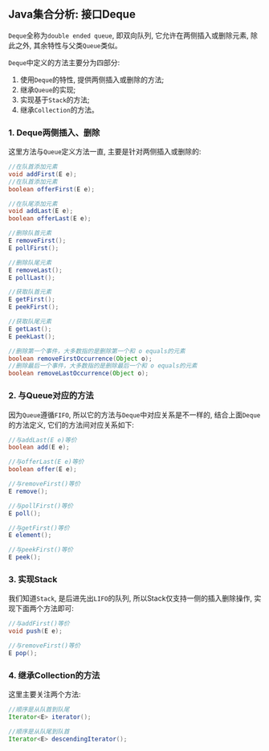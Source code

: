 ## Java集合分析: 接口Deque

`Deque`全称为`double ended queue`, 即双向队列, 它允许在两侧插入或删除元素, 除此之外, 其余特性与父类`Queue`类似。

`Deque`中定义的方法主要分为四部分:

1. 使用`Deque`的特性, 提供两侧插入或删除的方法;
2. 继承`Queue`的实现;
3. 实现基于`Stack`的方法;
4. 继承`Collection`的方法。

### 1. Deque两侧插入、删除

这里方法与`Queue`定义方法一直, 主要是针对两侧插入或删除的:

```java
//在队首添加元素
void addFirst(E e);
//在队首添加元素
boolean offerFirst(E e);

//在队尾添加元素
void addLast(E e);
boolean offerLast(E e);

//删除队首元素
E removeFirst();
E pollFirst();

//删除队尾元素
E removeLast();
E pollLast();

//获取队首元素
E getFirst();
E peekFirst();

//获取队尾元素
E getLast();
E peekLast();

//删除第一个事件，大多数指的是删除第一个和 o equals的元素
boolean removeFirstOccurrence(Object o);
//删除最后一个事件，大多数指的是删除最后一个和 o equals的元素
boolean removeLastOccurrence(Object o);
```

### 2. 与Queue对应的方法

因为`Queue`遵循`FIFO`, 所以它的方法与`Deque`中对应关系是不一样的, 结合上面`Deque`的方法定义, 它们的方法间对应关系如下:

```java
//与addLast(E e)等价
boolean add(E e);

//与offerLast(E e)等价
boolean offer(E e);

//与removeFirst()等价
E remove();

//与pollFirst()等价
E poll();

//与getFirst()等价
E element();

//与peekFirst()等价
E peek();
```

### 3. 实现Stack

我们知道`Stack`, 是后进先出`LIFO`的队列, 所以Stack仅支持一侧的插入删除操作, 实现下面两个方法即可:

```java
//与addFirst()等价
void push(E e);

//与removeFirst()等价
E pop();
```

### 4. 继承Collection的方法

这里主要关注两个方法:

```java
//顺序是从队首到队尾
Iterator<E> iterator();

//顺序是从队尾到队首
Iterator<E> descendingIterator();
```